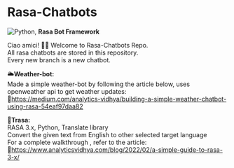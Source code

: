 # Rasa-Chatbots
![Python](https://img.shields.io/badge/python-3670A0?style=for-the-badge&logo=python&logoColor=ffdd54), <b>Rasa Bot Framework</b>

Ciao amici! :woman_technologist: Welcome to Rasa-Chatbots Repo.<br>
All rasa chatbots are stored in this repository.<br>
Every new branch is a new chatbot.<br>

🌥️<b>Weather-bot:</b><br>
Made a simple weather-bot by following the article below, uses openweather api to get weather updates:<br>
🔗https://medium.com/analytics-vidhya/building-a-simple-weather-chatbot-using-rasa-54eaf97daa82<br>

📃<b>Trasa:</b><br>
RASA 3.x, Python, Translate library<br>
Convert the given text from English to other selected target language<br>
For a complete walkthrough , refer to the article:<br>
🔗https://www.analyticsvidhya.com/blog/2022/02/a-simple-guide-to-rasa-3-x/


